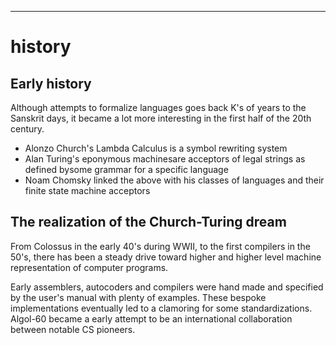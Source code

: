 ---
# history

## Early history

Although attempts to formalize languages goes back K's of years to the Sanskrit
days, it became a lot more interesting in the first half of the 20th century.

- Alonzo Church's Lambda Calculus is a symbol rewriting system
- Alan Turing's eponymous machinesare acceptors of legal strings as defined bysome grammar for a specific language
- Noam Chomsky linked the above with his classes of languages and their finite state machine acceptors

## The realization of the Church-Turing dream

From Colossus in the early 40's during WWII, to the first compilers  in the 50's,
there has been a steady drive toward higher and higher level machine
representation  of  computer programs.

Early assemblers, autocoders and compilers were hand made and specified by the
user's manual with plenty of examples. These bespoke implementations eventually
led to a clamoring for some standardizations. Algol-60 became a early attempt
to  be an international collaboration between notable CS pioneers.



